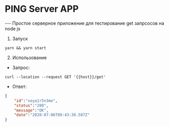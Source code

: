 <h1>PING Server APP </h1>
---
Простое серверное приложение для тестирование get запрсосов на node js

1. Запуск

```
yarn && yarn start
```

2. Использование
- Запрос:

```
curl --location --request GET '{{host}}/get'

```

- Ответ:

```JSON
{
    "id":"xeya1r5n3me",
    "status":"200",
    "message":"OK",
    "date":"2020-07-06T09:43:30.587Z"
}
```